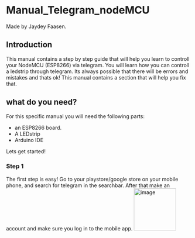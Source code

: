 # Manual_Telegram_nodeMCU
Made by Jaydey Faasen. 

## Introduction ##
This manual contains a step by step guide that will help you learn to controll your NodeMCU (ESP8266) via telegram. You will learn how you can controll a ledstrip through telegram. Its always possible that there will be errors and mistakes and thats ok! This manual contains a section that will help you fix that. 

## what do you need? ##
For this specific manual you will need the following parts:
* an ESP8266 board.
* A LEDstrip
* Arduino IDE

Lets get started!

### Step 1 ###
The first step is easy! Go to your playstore/google store on your mobile phone, and search for telegram in the searchbar. After that make an account and make sure you log in to the mobile app. 
<img width="115" alt="image" src="https://github.com/user-attachments/assets/34f7b075-c6b8-4145-87d7-5cf8513a3b62" />


